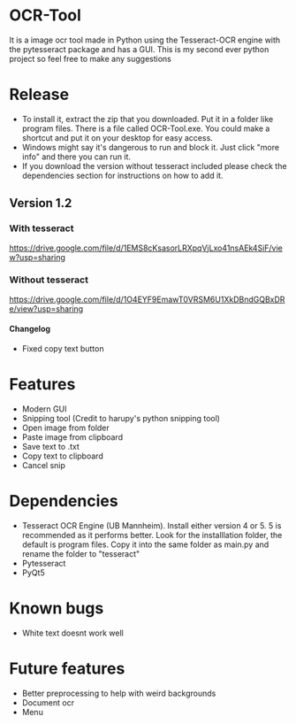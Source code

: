# OCR-Tool
It is a image ocr tool made in Python using the Tesseract-OCR engine with the pytesseract package and has a GUI. This is my second ever python project so feel free to make any suggestions

# Release
- To install it, extract the zip that you downloaded. Put it in a folder like program files. There is a file called OCR-Tool.exe. You could make a shortcut and put it on your desktop for easy access. 
- Windows might say it's dangerous to run and block it. Just click "more info" and there you can run it. 
- If you download the version without tesseract included please check the dependencies section for instructions on how to add it. 

## Version 1.2
### With tesseract
https://drive.google.com/file/d/1EMS8cKsasorLRXpqVjLxo41nsAEk4SiF/view?usp=sharing
### Without tesseract
https://drive.google.com/file/d/1O4EYF9EmawT0VRSM6U1XkDBndGQBxDRe/view?usp=sharing
#### Changelog
- Fixed copy text button


# Features
- Modern GUI
- Snipping tool (Credit to harupy's python snipping tool)
- Open image from folder 
- Paste image from clipboard
- Save text to .txt
- Copy text to clipboard
- Cancel snip

# Dependencies
- Tesseract OCR Engine (UB Mannheim). Install either version 4 or 5. 5 is recommended as it performs better. Look for the installlation folder, the default is program files. Copy it into the same folder as main.py and rename the folder to "tesseract"
- Pytesseract
- PyQt5

# Known bugs
- White text doesnt work well

# Future features
- Better preprocessing to help with weird backgrounds
- Document ocr
- Menu
